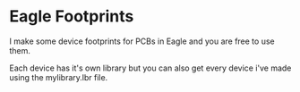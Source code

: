 # Eagle Footprints
I make some device footprints for PCBs in Eagle and you are free to use them.

Each device has it's own library but you can also get every device i've made using the mylibrary.lbr file.
